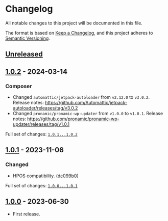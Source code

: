 # Changelog

All notable changes to this project will be documented in this file.

The format is based on [Keep a Changelog](https://keepachangelog.com/en/1.0.0/),
and this project adheres to [Semantic Versioning](https://semver.org/spec/v2.0.0.html).

## [Unreleased]

## [1.0.2] - 2024-03-14

### Composer

- Changed `automattic/jetpack-autoloader` from `v2.12.0` to `v3.0.2`.
	Release notes: https://github.com/Automattic/jetpack-autoloader/releases/tag/v3.0.2
- Changed `pronamic/pronamic-wp-updater` from `v1.0.0` to `v1.0.1`.
	Release notes: https://github.com/pronamic/pronamic-wp-updater/releases/tag/v1.0.1

Full set of changes: [`1.0.1...1.0.2`][1.0.2]

[1.0.2]: https://github.com/pronamic/pronamic-payment-gateways-countries-condition-for-woocommerce/compare/v1.0.1...v1.0.2

## [1.0.1] - 2023-11-06

### Changed

- HPOS compatibility. ([dc099b0](https://github.com/pronamic/pronamic-payment-gateways-countries-condition-for-woocommerce/commit/dc099b009183384b8f63959dfead961a1ce69603))

Full set of changes: [`1.0.0...1.0.1`][1.0.1]

[1.0.1]: https://github.com/pronamic/pronamic-payment-gateways-countries-condition-for-woocommerce/compare/v1.0.0...v1.0.1

## [1.0.0] - 2023-06-30

- First release.

[unreleased]: https://github.com/pronamic/pronamic-payment-gateways-countries-condition-for-woocommerce/compare/v1.0.0...HEAD
[1.0.0]: https://github.com/pronamic/pronamic-payment-gateways-countries-condition-for-woocommerce/releases/tag/v1.0.0
